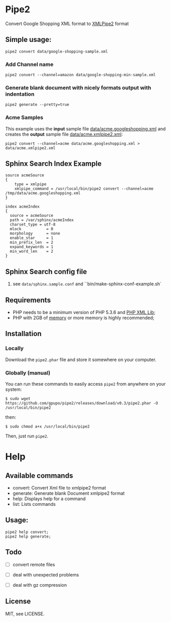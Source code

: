 # Pipe2

Convert Google Shopping XML format to [XMLPipe2](http://sphinxsearch.com/docs/current.html#xmlpipe2) format


## Simple usage:

    pipe2 convert data/google-shopping-sample.xml


### Add Channel name

    pipe2 convert --channel=amazon data/google-shopping-min-sample.xml


### Generate blank document with nicely formats output with indentation

    pipe2 generate --pretty=true


### Acme Samples

This example uses the **input** sample file [data/acme.googleshopping.xml](https://github.com/gpupo/pipe2/blob/master/data/acme.googleshopping.xml)
 and creates the **output** sample file [data/acme.xmlpipe2.xml](https://github.com/gpupo/pipe2/blob/master/data/acme.xmlpipe2.xml):

    pipe2 convert --channel=acme data/acme.googleshopping.xml > data/acme.xmlpipe2.xml

## Sphinx Search Index Example

    source acmeSource
    {
        type = xmlpipe
        xmlpipe_command = /usr/local/bin/pipe2 convert --channel=acme /tmp/data/acme.googleshopping.xml
    }

    index acmeIndex
    {
      source = acmeSource
      path = /var/sphinx/acmeIndex
      charset_type = utf-8
      mlock           = 0
      morphology      = none
      enable_star     = 1
      min_prefix_len  = 2
      expand_keywords = 1
      min_word_len    = 2
    }


## Sphinx Search config file

1. see ``data/sphinx.sample.conf`` and ``bin/make-sphinx-conf-example.sh`

## Requirements

- PHP needs to be a minimum version of PHP 5.3.6 and [PHP XML Lib](http://php.net/manual/en/dom.setup.php);
- PHP with 2GB of [memory](http://php.net/memory-limit) or more memory is highly recommended;

## Installation

### Locally

Download the ``pipe2.phar`` file and store it somewhere on your computer.

### Globally (manual)

You can run these commands to easily access ``pipe2`` from anywhere on
your system:

    $ sudo wget https://github.com/gpupo/pipe2/releases/download/v0.3/pipe2.phar -O /usr/local/bin/pipe2

then:

    $ sudo chmod a+x /usr/local/bin/pipe2

Then, just run ``pipe2``.


# Help

## Available commands

  - convert:    Convert Xml file to xmlpipe2 format
  - generate:   Generate blank Document xmlpipe2 format
  - help:       Displays help for a command
  - list:       Lists commands


## Usage:

    pipe2 help convert;
    pipe2 help generate;


## Todo

- [ ] convert remote files
- [ ] deal with unexpected problems
- [ ] deal with gz compression


## License

MIT, see LICENSE.